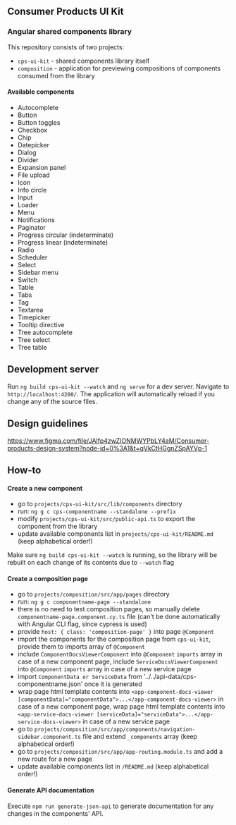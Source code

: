 ## Consumer Products UI Kit

### Angular shared components library

This repository consists of two projects:

- `cps-ui-kit` - shared components library itself
- `composition` - application for previewing compositions of components consumed from the library

#### Available components

- Autocomplete
- Button
- Button toggles
- Checkbox
- Chip
- Datepicker
- Dialog
- Divider
- Expansion panel
- File upload
- Icon
- Info circle
- Input
- Loader
- Menu
- Notifications
- Paginator
- Progress circular (indeterminate)
- Progress linear (indeterminate)
- Radio
- Scheduler
- Select
- Sidebar menu
- Switch
- Table
- Tabs
- Tag
- Textarea
- Timepicker
- Tooltip directive
- Tree autocomplete
- Tree select
- Tree table

## Development server

Run `ng build cps-ui-kit --watch` and `ng serve` for a dev server. Navigate to `http://localhost:4200/`. The application will automatically reload if you change any of the source files.

## Design guidelines

https://www.figma.com/file/JAlfp4zwZIONMWYPbLY4aM/Consumer-products-design-system?node-id=0%3A1&t=qVkCtHGgnZSpAYVp-1

## How-to

#### Create a new component

- go to `projects/cps-ui-kit/src/lib/components` directory
- run: `ng g c cps-componentname --standalone --prefix`
- modify `projects/cps-ui-kit/src/public-api.ts` to export the component from the library
- update available components list in `projects/cps-ui-kit/README.md` (keep alphabetical order!)

Make sure `ng build cps-ui-kit --watch` is running, so the library will be rebuilt on each change of its contents due to `--watch` flag

#### Create a composition page

- go to `projects/composition/src/app/pages` directory
- run: `ng g c componentname-page --standalone`
- there is no need to test composition pages, so manually delete `componentname-page.component.cy.ts` file (can't be done automatically with Angular CLI flag, since cypress is used)
- provide `host: { class: 'composition-page' }` into page `@Component`
- import the components for the composition page from `cps-ui-kit`, provide them to imports array of `@Component`
- include `ComponentDocsViewerComponent` into `@Component` `imports` array in case of a new component page, include `ServiceDocsViewerComponent` into `@Component` `imports` array in case of a new service page
- import `ComponentData or ServiceData` from '../../api-data/cps-componentname.json' once it is generated
- wrap page html template contents into `<app-component-docs-viewer [componentData]="componentData">...</app-component-docs-viewer>` in case of a new component page, wrap page html template contents into `<app-service-docs-viewer [serviceData]="serviceData">...</app-service-docs-viewer>` in case of a new service page
- go to `projects/composition/src/app/components/navigation-sidebar.component.ts` file and extend `_components` array (keep alphabetical order!)
- go to `projects/composition/src/app/app-routing.module.ts` and add a new route for a new page
- update available components list in `/README.md` (keep alphabetical order!)

#### Generate API documentation

Execute `npm run generate-json-api` to generate documentation for any changes in the components' API.
